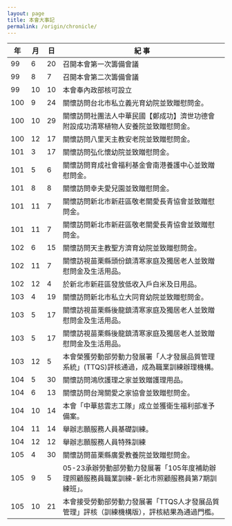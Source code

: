 ```yaml
---
layout: page
title: 本會大事記
permalink: /origin/chronicle/
---
```


| 年 | 月 | 日 | 紀  事 |
| ------| ------ |------ |------ |
| 99 | 6 | 20 | 召開本會第一次籌備會議 |
| 99 | 8 | 7 | 召開本會第二次籌備會議 |
| 99 | 10 | 10 | 本會奉內政部核可設立 |
| 100 | 9 | 24 | 關懷訪問台北市私立義光育幼院並致贈慰問金。 |
| 100 | 10 | 29 | 關懷訪問社團法人中華民國【鄭成功】濟世功德會附設成功清寒植物人安養院並致贈慰問金。 |
| 100 | 12 | 17 | 關懷訪問八里天主教安老院並致贈慰問金。 |
| 101 | 3 | 17 | 關懷訪問弘化懷幼院並致贈慰問金。 |
| 101 | 5 | 6 | 關懷訪問育成社會福利基金會南港養護中心並致贈慰問金。 |
| 101 | 8 | 8 | 關懷訪問幸夫愛兒園並致贈慰問金。 |
| 101 | 11 | 7 | 關懷訪問新北市新莊區敬老關愛長青協會並致贈慰問金。 |
| 101 | 11 | 7 | 關懷訪問新北市新莊區敬老關愛長青協會並致贈慰問金。 |
| 102 | 6 | 15 | 關懷訪問天主教聖方濟育幼院並致贈慰問金。 |
| 102 | 11 | 7 | 關懷訪視苗栗縣頭份鎮清寒家庭及獨居老人並致贈慰問金及生活用品。 |
| 102 | 12 | 4 | 於新北市新莊區發放低收入戶白米及日用品。 |
| 103 | 4 | 19 | 關懷訪問新北市私立大同育幼院並致贈慰問金。 |
| 103 | 5 | 17 | 關懷訪視苗栗縣後龍鎮清寒家庭及獨居老人並致贈慰問金及生活用品。 |
| 103 | 5 | 17 | 關懷訪視苗栗縣後龍鎮清寒家庭及獨居老人並致贈慰問金及生活用品。 |
| 103 | 12 | 5 | 本會榮獲勞動部勞動力發展署「人才發展品質管理系統」(TTQS)評核通過，成為職業訓練辦理機構。 |
| 104 | 5 | 30 | 關懷訪問鴻欣護理之家並致贈護理用品。 |
| 104 | 6 | 13 | 關懷訪問台灣關愛之家協會並致贈慰問金。 |
| 104 | 10 | 14 | 本會「中華慈雲志工隊」成立並獲衛生福利部准予備案。 |
| 104 | 11 | 14 | 舉辦志願服務人員基礎訓練。 |
| 104 | 12 | 12 | 舉辦志願服務人員特殊訓練 |
| 105 | 4 | 30 | 關懷訪問苗栗縣廣愛教養院並致贈慰問金。 |
| 105 | 9 | 5 | 05-23承辦勞動部勞動力發展署「105年度補助辦理照顧服務員職業訓練-新北市照顧服務員第7期訓練班」。 |
| 105 | 10 | 21 | 本會接受勞動部勞動力發展署「TTQS人才發展品質管理」評核（訓練機構版），評核結果為通過門檻。 |
